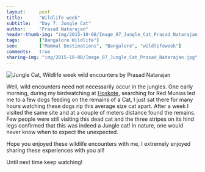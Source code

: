 ```yaml
---
layout:     post
title:      "Wildlife week"
subtitle:   "Day 7: Jungle Cat"
author:     "Prasad Natarajan"
header-thumb-img: "img/2015-10-08/Image_07_Jungle_Cat_Prasad_Natarajan_thumb.jpg"
tags:       ["Bangalore Wildlife"]
seo: 		["Mammal Destinations", "Bangalore", "wildlifeweek"]
comments:   true
sharing-img: "img/2015-10-08/Image_07_Jungle_Cat_Prasad_Natarajan.jpg"
---
```



<img src="{{ site.baseurl }}/img/2015-10-08/Image_07_Jungle_Cat_Prasad_Natarajan.jpg" alt="Jungle Cat, Wildlife week wild encounters by Prasad Natarajan">

<p>
Well, wild encounters need not necessarily occur in the jungles. One early morning, during my birdwatching at <a href="{{ site.baseurl }}/tags/Hosekote/">Hoskote</a>, searching for Red Munias led me to a few dogs feeding on the remains of a Cat, I just sat there for many hours watching these dogs rip this average size cat apart. After a week I visited the same site and at a couple of meters distance found the remains. Few people were still visiting this dead cat and the three stripes on its hind legs confirmed that this was indeed a Jungle cat! In nature, one would never know when to expect the unexpected. 

Hope you enjoyed these wildlife encounters with me, I extremely enjoyed sharing these experiences with you all!

Until next time keep watching! 

</p>

